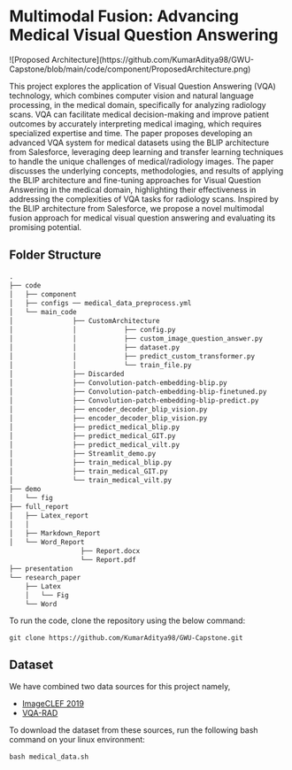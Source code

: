 <H1>Multimodal Fusion: Advancing Medical Visual Question Answering</H1>
![Proposed Architecture](https://github.com/KumarAditya98/GWU-Capstone/blob/main/code/component/ProposedArchitecture.png)

This project explores the application of Visual Question Answering (VQA) technology, which combines computer vision and natural language processing, in the medical domain, specifically for analyzing radiology scans. VQA can facilitate medical decision-making and improve patient outcomes by accurately interpreting medical imaging, which requires specialized expertise and time. The paper proposes developing an advanced VQA system for medical datasets using the BLIP architecture from Salesforce, leveraging deep learning and transfer learning techniques to handle the unique challenges of medical/radiology images. The paper discusses the underlying concepts, methodologies, and results of applying the BLIP architecture and fine-tuning approaches for Visual Question Answering in the medical domain, highlighting their effectiveness in addressing the complexities of VQA tasks for radiology scans. Inspired by the BLIP architecture from Salesforce, we propose a novel multimodal fusion approach for medical visual question answering and evaluating its promising potential.
## Folder Structure
```
.
├── code
│   ├── component
│   ├── configs ── medical_data_preprocess.yml
│   └── main_code
│               ├── CustomArchitecture 
│               │            ├── config.py
│               │            ├── custom_image_question_answer.py
│               │            ├── dataset.py
│               │            ├── predict_custom_transformer.py
│               │            └── train_file.py                                                                                                    
│               ├── Discarded                                        
│               ├── Convolution-patch-embedding-blip.py
│               ├── Convolution-patch-embedding-blip-finetuned.py
│               ├── Convolution-patch-embedding-blip-predict.py
│               ├── encoder_decoder_blip_vision.py
│               ├── encoder_decoder_blip_vision.py
│               ├── predict_medical_blip.py
│               ├── predict_medical_GIT.py
│               ├── predict_medical_vilt.py
│               ├── Streamlit_demo.py
│               ├── train_medical_blip.py
│               ├── train_medical_GIT.py
│               └── train_medical_vilt.py
├── demo
│   └── fig
├── full_report
│   ├── Latex_report
│   │   
│   ├── Markdown_Report
│   └── Word_Report
                  ├── Report.docx
                  └── Report.pdf
├── presentation
└── research_paper
    ├── Latex
    │   └── Fig
    └── Word
```

To run the code, clone the repository using the below command:
```commandline
git clone https://github.com/KumarAditya98/GWU-Capstone.git
```

## Dataset
We have combined two data sources for this project namely,
- [ImageCLEF 2019](https://zenodo.org/records/10499039)
- [VQA-RAD](https://osf.io/89kps/)

To download the dataset from these sources, run the following bash command on your linux environment:
```commandline
bash medical_data.sh
```




